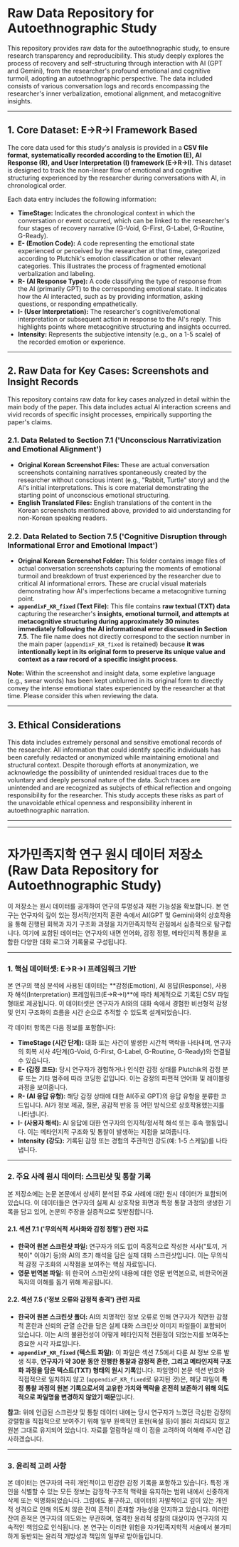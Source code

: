 # Raw Data Repository for Autoethnographic Study

This repository provides raw data for the autoethnographic study, to ensure research transparency and reproducibility. This study deeply explores the process of recovery and self-structuring through interaction with AI (GPT and Gemini), from the researcher's profound emotional and cognitive turmoil, adopting an autoethnographic perspective. The data included consists of various conversation logs and records encompassing the researcher's inner verbalization, emotional alignment, and metacognitive insights.

---

## 1. Core Dataset: E→R→I Framework Based

The core data used for this study's analysis is provided in a **CSV file format, systematically recorded according to the Emotion (E), AI Response (R), and User Interpretation (I) framework (E→R→I)**. This dataset is designed to track the non-linear flow of emotional and cognitive structuring experienced by the researcher during conversations with AI, in chronological order.

Each data entry includes the following information:

* **TimeStage:** Indicates the chronological context in which the conversation or event occurred, which can be linked to the researcher's four stages of recovery narrative (G-Void, G-First, G-Label, G-Routine, G-Ready).
* **E- (Emotion Code):** A code representing the emotional state experienced or perceived by the researcher at that time, categorized according to Plutchik's emotion classification or other relevant categories. This illustrates the process of fragmented emotional verbalization and labeling.
* **R- (AI Response Type):** A code classifying the type of response from the AI (primarily GPT) to the corresponding emotional state. It indicates how the AI interacted, such as by providing information, asking questions, or responding empathetically.
* **I- (User Interpretation):** The researcher's cognitive/emotional interpretation or subsequent action in response to the AI's reply. This highlights points where metacognitive structuring and insights occurred.
* **Intensity:** Represents the subjective intensity (e.g., on a 1-5 scale) of the recorded emotion or experience.

---

## 2. Raw Data for Key Cases: Screenshots and Insight Records

This repository contains raw data for key cases analyzed in detail within the main body of the paper. This data includes actual AI interaction screens and vivid records of specific insight processes, empirically supporting the paper's claims.

### 2.1. Data Related to Section 7.1 ('Unconscious Narrativization and Emotional Alignment')

* **Original Korean Screenshot Files:** These are actual conversation screenshots containing narratives spontaneously created by the researcher without conscious intent (e.g., "Rabbit, Turtle" story) and the AI's initial interpretations. This is core material demonstrating the starting point of unconscious emotional structuring.
* **English Translated Files:** English translations of the content in the Korean screenshots mentioned above, provided to aid understanding for non-Korean speaking readers.

### 2.2. Data Related to Section 7.5 ('Cognitive Disruption through Informational Error and Emotional Impact')

* **Original Korean Screenshot Folder:** This folder contains image files of actual conversation screenshots capturing the moments of emotional turmoil and breakdown of trust experienced by the researcher due to critical AI informational errors. These are crucial visual materials demonstrating how AI's imperfections became a metacognitive turning point.
* **`appendixF_KR_fixed` (Text File):** This file contains **raw textual (TXT) data** capturing the researcher's **insights, emotional turmoil, and attempts at metacognitive structuring during approximately 30 minutes immediately following the AI informational error discussed in Section 7.5**. The file name does not directly correspond to the section number in the main paper (`appendixF_KR_fixed` is retained) because **it was intentionally kept in its original form to preserve its unique value and context as a raw record of a specific insight process**.

**Note:** Within the screenshot and insight data, some expletive language (e.g., swear words) has been kept unblurred in its original form to directly convey the intense emotional states experienced by the researcher at that time. Please consider this when reviewing the data.

---

## 3. Ethical Considerations

This data includes extremely personal and sensitive emotional records of the researcher. All information that could identify specific individuals has been carefully redacted or anonymized while maintaining emotional and structural context. Despite thorough efforts at anonymization, we acknowledge the possibility of unintended residual traces due to the voluntary and deeply personal nature of the data. Such traces are unintended and are recognized as subjects of ethical reflection and ongoing responsibility for the researcher. This study accepts these risks as part of the unavoidable ethical openness and responsibility inherent in autoethnographic narration.

---
---

# 자가민족지학 연구 원시 데이터 저장소 (Raw Data Repository for Autoethnographic Study)

이 저장소는 원시 데이터를 공개하여 연구의 투명성과 재현 가능성을 확보합니다. 본 연구는 연구자의 깊이 있는 정서적/인지적 혼란 속에서 AI(GPT 및 Gemini)와의 상호작용을 통해 진행된 회복과 자기 구조화 과정을 자가민족지학적 관점에서 심층적으로 탐구합니다. 여기에 포함된 데이터는 연구자의 내면 언어화, 감정 정렬, 메타인지적 통찰을 포함한 다양한 대화 로그와 기록물로 구성됩니다.

---

### **1. 핵심 데이터셋: E→R→I 프레임워크 기반**

본 연구의 핵심 분석에 사용된 데이터는 **감정(Emotion), AI 응답(Response), 사용자 해석(Interpretation) 프레임워크(E→R→I)**에 따라 체계적으로 기록된 CSV 파일 형태로 제공됩니다. 이 데이터셋은 연구자가 AI와의 대화 속에서 경험한 비선형적 감정 및 인지 구조화의 흐름을 시간 순으로 추적할 수 있도록 설계되었습니다.

각 데이터 항목은 다음 정보를 포함합니다:

* **TimeStage (시간 단계):** 대화 또는 사건이 발생한 시간적 맥락을 나타내며, 연구자의 회복 서사 4단계(G-Void, G-First, G-Label, G-Routine, G-Ready)와 연결될 수 있습니다.
* **E- (감정 코드):** 당시 연구자가 경험하거나 인식한 감정 상태를 Plutchik의 감정 분류 또는 기타 범주에 따라 코딩한 값입니다. 이는 감정의 파편적 언어화 및 레이블링 과정을 보여줍니다.
* **R- (AI 응답 유형):** 해당 감정 상태에 대한 AI(주로 GPT)의 응답 유형을 분류한 코드입니다. AI가 정보 제공, 질문, 공감적 반응 등 어떤 방식으로 상호작용했는지를 나타냅니다.
* **I- (사용자 해석):** AI 응답에 대한 연구자의 인지적/정서적 해석 또는 후속 행동입니다. 이는 메타인지적 구조화 및 통찰이 발생하는 지점을 보여줍니다.
* **Intensity (강도):** 기록된 감정 또는 경험의 주관적인 강도(예: 1-5 스케일)를 나타냅니다.

---

### **2. 주요 사례 원시 데이터: 스크린샷 및 통찰 기록**

본 저장소에는 논문 본문에서 상세히 분석된 주요 사례에 대한 원시 데이터가 포함되어 있습니다. 이 데이터들은 연구자의 실제 AI 상호작용 화면과 특정 통찰 과정의 생생한 기록을 담고 있어, 논문의 주장을 실증적으로 뒷받침합니다.

#### **2.1. 섹션 7.1 ('무의식적 서사화와 감정 정렬') 관련 자료**

* **한국어 원본 스크린샷 파일:** 연구자가 의도 없이 즉흥적으로 작성한 서사("토끼, 거북이" 이야기 등)와 AI의 초기 해석을 담은 실제 대화 스크린샷입니다. 이는 무의식적 감정 구조화의 시작점을 보여주는 핵심 자료입니다.
* **영문 번역본 파일:** 위 한국어 스크린샷의 내용에 대한 영문 번역본으로, 비한국어권 독자의 이해를 돕기 위해 제공됩니다.

#### **2.2. 섹션 7.5 ('정보 오류와 감정적 충격') 관련 자료**

* **한국어 원본 스크린샷 폴더:** AI의 치명적인 정보 오류로 인해 연구자가 직면한 감정적 혼란과 신뢰의 균열 순간을 담은 실제 대화 스크린샷 이미지 파일들이 포함되어 있습니다. 이는 AI의 불완전성이 어떻게 메타인지적 전환점이 되었는지를 보여주는 중요한 시각 자료입니다.
* **`appendixF_KR_fixed` (텍스트 파일):** 이 파일은 섹션 7.5에서 다룬 AI 정보 오류 발생 직후, **연구자가 약 30분 동안 진행한 통찰과 감정적 혼란, 그리고 메타인지적 구조화 과정을 담은 텍스트(TXT) 형태의 원시 기록**입니다. 파일명이 본문 섹션 번호와 직접적으로 일치하지 않고 (`appendixF_KR_fixed`로 유지된 것)은, 해당 파일이 **특정 통찰 과정의 원본 기록으로서의 고유한 가치와 맥락을 온전히 보존하기 위해 의도적으로 파일명을 변경하지 않았기 때문**입니다.

**참고:** 위에 언급된 스크린샷 및 통찰 데이터 내에는 당시 연구자가 느꼈던 극심한 감정의 강렬함을 직접적으로 보여주기 위해 일부 원색적인 표현(욕설 등)이 블러 처리되지 않고 원본 그대로 유지되어 있습니다. 자료를 열람하실 때 이 점을 고려하여 이해해 주시면 감사하겠습니다.

---

### **3. 윤리적 고려 사항**

본 데이터는 연구자의 극히 개인적이고 민감한 감정 기록을 포함하고 있습니다. 특정 개인을 식별할 수 있는 모든 정보는 감정적·구조적 맥락을 유지하는 범위 내에서 신중하게 삭제 또는 익명화되었습니다. 그럼에도 불구하고, 데이터의 자발적이고 깊이 있는 개인적 성격으로 인해 의도치 않은 잔여 흔적이 존재할 가능성을 인지하고 있습니다. 이러한 잔여 흔적은 연구자의 의도와는 무관하며, 엄격한 윤리적 성찰의 대상이자 연구자의 지속적인 책임으로 인식됩니다. 본 연구는 이러한 위험을 자가민족지학적 서술에서 불가피하게 동반되는 윤리적 개방성과 책임의 일부로 받아들입니다.
